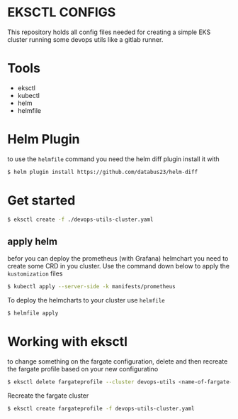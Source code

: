 # EKSCTL CONFIGS

This repository holds all config files needed for creating a simple EKS cluster running
some devops utils like a gitlab runner.

# Tools
- eksctl
- kubectl
- helm
- helmfile

# Helm Plugin
to use the `helmfile` command you need the helm diff plugin
install it with
```bash
$ helm plugin install https://github.com/databus23/helm-diff
```

# Get started
```bash
$ eksctl create -f ./devops-utils-cluster.yaml
```


## apply helm
befor you can deploy the prometheus (with Grafana) helmchart you need to create some CRD in you cluster.
Use the command down below to apply the `kustomization` files
```bash
$ kubectl apply --server-side -k manifests/prometheus
```

To deploy the helmcharts to your cluster use `helmfile`
```bash
$ helmfile apply
```

# Working with eksctl

to change something on the fargate configuration, delete and then recreate the fargate profile based on your new configuratino
```bash
$ eksctl delete fargateprofile --cluster devops-utils <name-of-fargate-profile>
```

Recreate the fargate cluster
```bash
$ eksctl create fargateprofile -f devops-utils-cluster.yaml
```